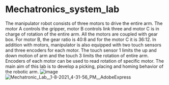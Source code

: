 # Mechatronics_system_lab
The manipulator robot consists of three motors to drive the entire arm. The motor A controls the gripper, motor B controls link three and motor C is in charge of rotation of the entire arm. All the motors are coupled with gear box. For motor B, the gear ratio is 40:8 and for the motor C it is 36:12. In addition with motors, manipulator is also equipped with two touch sensors and three encoders for each motor. The touch sensor 1 limits the up and down motion of arm and the touch 3 limits the rotation of entire arm. Encoders of each motor can be used to read rotation of specific motor. The main aim of this lab is to develop a picking, placing and homing behavior of the robotic arm. 
![image](https://user-images.githubusercontent.com/87676441/228350563-5ac6ca0f-d538-4018-bc19-8224b6131e4a.png)
![Mechatronic_Lab__1-8-2021_4-31-56_PM__AdobeExpress](https://user-images.githubusercontent.com/87676441/228354409-8a25539e-a517-4c8b-9654-1d3f71fa9b17.gif)
